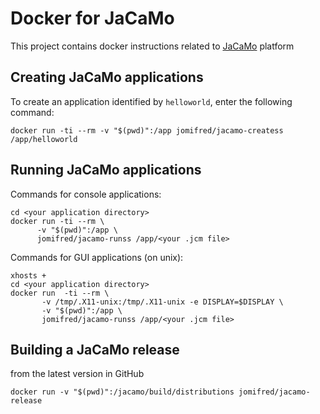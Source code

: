 # Docker for JaCaMo

This project contains docker instructions related to [JaCaMo](http://jacamo.sf.net) platform

## Creating JaCaMo applications

To create an application identified by `helloworld`, enter the following command:
```
docker run -ti --rm -v "$(pwd)":/app jomifred/jacamo-createss /app/helloworld
```

## Running JaCaMo applications

Commands for console applications:

 ```
cd <your application directory>
docker run -ti --rm \
       -v "$(pwd)":/app \
       jomifred/jacamo-runss /app/<your .jcm file>
```

Commands for GUI applications (on unix):

```
xhosts +
cd <your application directory>
docker run  -ti --rm \
       -v /tmp/.X11-unix:/tmp/.X11-unix -e DISPLAY=$DISPLAY \
       -v "$(pwd)":/app \
       jomifred/jacamo-runss /app/<your .jcm file>
```


## Building a JaCaMo release

from the latest version in GitHub

```
docker run -v "$(pwd)":/jacamo/build/distributions jomifred/jacamo-release
```
